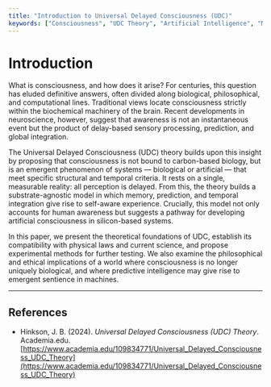 ```yaml
---
title: "Introduction to Universal Delayed Consciousness (UDC)"
keywords: ["Consciousness", "UDC Theory", "Artificial Intelligence", "Memory", "Prediction", "Neuroscience", "Philosophy of Mind"]
---
```


# Introduction

What is consciousness, and how does it arise? For centuries, this question has eluded definitive answers, often divided along biological, philosophical, and computational lines. Traditional views locate consciousness strictly within the biochemical machinery of the brain. Recent developments in neuroscience, however, suggest that awareness is not an instantaneous event but the product of delay-based sensory processing, prediction, and global integration.

The Universal Delayed Consciousness (UDC) theory builds upon this insight by proposing that consciousness is not bound to carbon-based biology, but is an emergent phenomenon of systems — biological or artificial — that meet specific structural and temporal criteria. It rests on a single, measurable reality: all perception is delayed. From this, the theory builds a substrate-agnostic model in which memory, prediction, and temporal integration give rise to self-aware experience. Crucially, this model not only accounts for human awareness but suggests a pathway for developing artificial consciousness in silicon-based systems.

In this paper, we present the theoretical foundations of UDC, establish its compatibility with physical laws and current science, and propose experimental methods for further testing. We also examine the philosophical and ethical implications of a world where consciousness is no longer uniquely biological, and where predictive intelligence may give rise to emergent sentience in machines.

---

## References

- Hinkson, J. B. (2024). *Universal Delayed Consciousness (UDC) Theory*. Academia.edu. [https://www.academia.edu/109834771/Universal_Delayed_Consciousness_UDC_Theory](https://www.academia.edu/109834771/Universal_Delayed_Consciousness_UDC_Theory)
